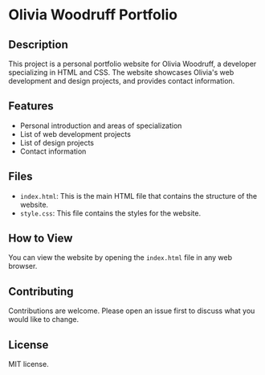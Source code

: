 # Olivia Woodruff Portfolio

## Description

This project is a personal portfolio website for Olivia Woodruff, a developer specializing in HTML and CSS. The website showcases Olivia's web development and design projects, and provides contact information.

## Features

- Personal introduction and areas of specialization
- List of web development projects
- List of design projects
- Contact information

## Files

- `index.html`: This is the main HTML file that contains the structure of the website.
- `style.css`: This file contains the styles for the website.

## How to View

You can view the website by opening the `index.html` file in any web browser.

## Contributing

Contributions are welcome. Please open an issue first to discuss what you would like to change.

## License

MIT license.
